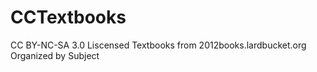 # CCTextbooks
CC BY-NC-SA 3.0 Liscensed Textbooks from 2012books.lardbucket.org Organized by Subject
